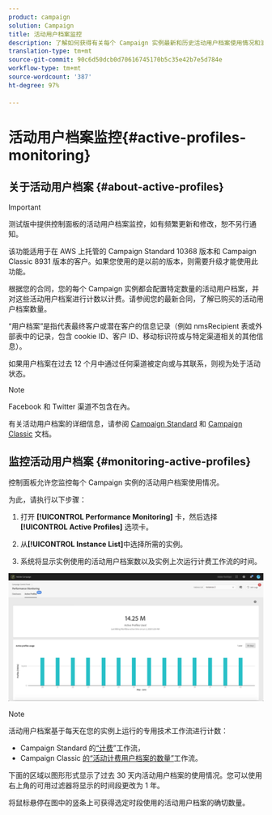 ```yaml
---
product: campaign
solution: Campaign
title: 活动用户档案监控
description: 了解如何获得有关每个 Campaign 实例最新和历史活动用户档案使用情况和演变的实时信息。
translation-type: tm+mt
source-git-commit: 90c6d50dcb0d70616745170b5c35e42b7e5d784e
workflow-type: tm+mt
source-wordcount: '387'
ht-degree: 97%

---
```



# 活动用户档案监控{#active-profiles-monitoring}

## 关于活动用户档案 {#about-active-profiles}

>[!IMPORTANT]
>
>测试版中提供控制面板的活动用户档案监控，如有频繁更新和修改，恕不另行通知。
>
>该功能适用于在 AWS 上托管的 Campaign Standard 10368 版本和 Campaign Classic 8931 版本的客户。如果您使用的是以前的版本，则需要升级才能使用此功能。

根据您的合同，您的每个 Campaign 实例都会配置特定数量的活动用户档案，并对这些活动用户档案进行计数以计费。请参阅您的最新合同，了解已购买的活动用户档案数量。

“用户档案”是指代表最终客户或潜在客户的信息记录（例如 nmsRecipient 表或外部表中的记录，包含 cookie ID、客户 ID、移动标识符或与特定渠道相关的其他信息）。

如果用户档案在过去 12 个月中通过任何渠道被定向或与其联系，则视为处于活动状态。

>[!NOTE]
>
>Facebook 和 Twitter 渠道不包含在內。

有关活动用户档案的详细信息，请参阅 [Campaign Standard](https://docs.adobe.com/content/help/zh-Hans/campaign-standard/using/profiles-and-audiences/managing-profiles/active-profiles.html) 和 [Campaign Classic](https://docs.adobe.com/content/help/zh-Hans/campaign-classic/using/getting-started/profile-management/about-profiles.html#active-profiles) 文档。

## 监控活动用户档案 {#monitoring-active-profiles}

控制面板允许您监控每个 Campaign 实例的活动用户档案使用情况。

为此，请执行以下步骤：

1. 打开 **[!UICONTROL Performance Monitoring]** 卡，然后选择 **[!UICONTROL Active Profiles]** 选项卡。

1. 从&#x200B;**[!UICONTROL Instance List]**&#x200B;中选择所需的实例。

1. 系统将显示实例使用的活动用户档案数以及实例上次运行计费工作流的时间。

![](assets/active-profiles-graph.png)

>[!NOTE]
>
>活动用户档案基于每天在您的实例上运行的专用技术工作流进行计数：
>
>* Campaign Standard 的[“计费](https://docs.adobe.com/help/zh-Hans/campaign-standard/using/administrating/application-settings/technical-workflows.html)”工作流，
>* Campaign Classic [的“活动计费用户档案的数量”](https://experienceleague.adobe.com/docs/campaign-classic/using/automating-with-workflows/advanced-management/about-technical-workflows.html)工作流。


下面的区域以图形形式显示了过去 30 天内活动用户档案的使用情况。您可以使用右上角的可用过滤器将显示的时间段更改为 1 年。

将鼠标悬停在图中的竖条上可获得选定时段使用的活动用户档案的确切数量。
